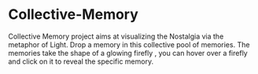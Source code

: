 # Collective-Memory
Collective Memory project aims at visualizing the Nostalgia via the metaphor of Light. Drop a memory in this collective pool of memories. The memories take the shape of a glowing firefly , you can hover over a firefly and click on it to reveal the specific memory. 
